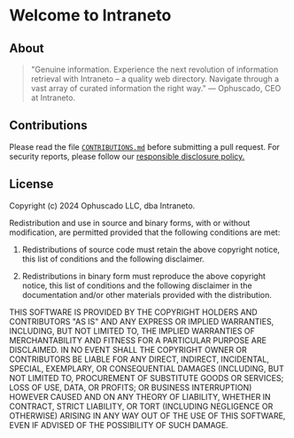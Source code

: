 # Welcome to Intraneto

## About

> "Genuine information. Experience the next revolution of information retrieval with Intraneto – a quality web directory. Navigate through a vast array of curated information the right way."
> — Ophuscado, CEO at Intraneto.

## Contributions

Please read the file [`CONTRIBUTIONS.md`](https://github.com/Intraneto/app/blob/main/CONTRIBUTIONS.md) before submitting a pull request. For security reports, please follow our [responsible disclosure policy.](https://intraneto.com/security)

## License

Copyright (c) 2024 Ophuscado LLC, dba Intraneto.

Redistribution and use in source and binary forms, with or without modification, are permitted provided that the following conditions are met:

1. Redistributions of source code must retain the above copyright notice, this list of conditions and the following disclaimer.

2. Redistributions in binary form must reproduce the above copyright notice, this list of conditions and the following disclaimer in the documentation and/or other materials provided with the distribution.

THIS SOFTWARE IS PROVIDED BY THE COPYRIGHT HOLDERS AND CONTRIBUTORS "AS IS" AND ANY EXPRESS OR IMPLIED WARRANTIES, INCLUDING, BUT NOT LIMITED TO, THE IMPLIED WARRANTIES OF MERCHANTABILITY AND FITNESS FOR A PARTICULAR PURPOSE ARE DISCLAIMED. IN NO EVENT SHALL THE COPYRIGHT OWNER OR CONTRIBUTORS BE LIABLE FOR ANY DIRECT, INDIRECT, INCIDENTAL, SPECIAL, EXEMPLARY, OR CONSEQUENTIAL DAMAGES (INCLUDING, BUT NOT LIMITED TO, PROCUREMENT OF SUBSTITUTE GOODS OR SERVICES; LOSS OF USE, DATA, OR PROFITS; OR BUSINESS INTERRUPTION) HOWEVER CAUSED AND ON ANY THEORY OF LIABILITY, WHETHER IN CONTRACT, STRICT LIABILITY, OR TORT (INCLUDING NEGLIGENCE OR OTHERWISE) ARISING IN ANY WAY OUT OF THE USE OF THIS SOFTWARE, EVEN IF ADVISED OF THE POSSIBILITY OF SUCH DAMAGE.
